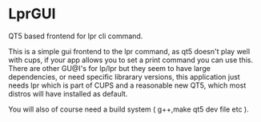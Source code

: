 # LprGUI
QT5 based frontend for lpr cli command.

This is a simple gui frontend to the lpr command, as qt5 doesn't play well with cups, if your app allows you to set a print command you can use this.
There are other GU@I's for lp/lpr but they seem to have large dependencies, or need specific librarary versions, this application just needs lpr which is part of CUPS and a reasonable new QT5, which most distros will have installed as default.

You will also of course need a build system ( g++,make qt5 dev file etc ).

